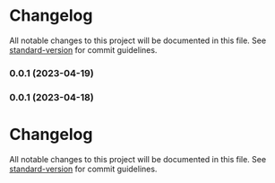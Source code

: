 # Changelog

All notable changes to this project will be documented in this file. See [standard-version](https://github.com/conventional-changelog/standard-version) for commit guidelines.

### 0.0.1 (2023-04-19)

### 0.0.1 (2023-04-18)

# Changelog

All notable changes to this project will be documented in this file. See [standard-version](https://github.com/conventional-changelog/standard-version) for commit guidelines.
